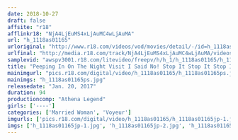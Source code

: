 ```yaml
---
date: 2018-10-27
draft: false
affsite: "r18"
afflinkr18: "NjA4LjEuMS4xLjAuMC4wLjAuMA"
url: "h_1118as01165"
urloriginal: "http://www.r18.com/videos/vod/movies/detail/-/id=h_1118as01165"
urlfinal: "http://media.r18.com/track/NjA4LjEuMS4xLjAuMC4wLjAuMA/videos/vod/movies/detail/-/id=h_1118as01165"
samplevid: "awspv3001.r18.com/litevideo/freepv/h/h_1/h_1118as01165/h_1118as01165_dmb_s.mp4"
title: "Peeping In On The Night Visit I Said No! Stop It Stop It Stop Ittttttttt!"
mainimgurl: "pics.r18.com/digital/video/h_1118as01165/h_1118as01165ps.jpg"
mainimgs: "h_1118as01165ps.jpg"
releasedate: "Jan. 20, 2017"
duration: 94
productioncomp: "Athena Legend"
girls: ['----']
categories: ['Married Woman', 'Voyeur']
imgurls: ['pics.r18.com/digital/video/h_1118as01165/h_1118as01165jp-1.jpg', 'pics.r18.com/digital/video/h_1118as01165/h_1118as01165jp-2.jpg', 'pics.r18.com/digital/video/h_1118as01165/h_1118as01165jp-3.jpg', 'pics.r18.com/digital/video/h_1118as01165/h_1118as01165jp-4.jpg', 'pics.r18.com/digital/video/h_1118as01165/h_1118as01165jp-5.jpg', 'pics.r18.com/digital/video/h_1118as01165/h_1118as01165jp-6.jpg', 'pics.r18.com/digital/video/h_1118as01165/h_1118as01165jp-7.jpg', 'pics.r18.com/digital/video/h_1118as01165/h_1118as01165jp-8.jpg', 'pics.r18.com/digital/video/h_1118as01165/h_1118as01165jp-9.jpg', 'pics.r18.com/digital/video/h_1118as01165/h_1118as01165jp-10.jpg', 'pics.r18.com/digital/video/h_1118as01165/h_1118as01165jp-11.jpg', 'pics.r18.com/digital/video/h_1118as01165/h_1118as01165jp-12.jpg', 'pics.r18.com/digital/video/h_1118as01165/h_1118as01165jp-13.jpg', 'pics.r18.com/digital/video/h_1118as01165/h_1118as01165jp-14.jpg', 'pics.r18.com/digital/video/h_1118as01165/h_1118as01165jp-15.jpg', 'pics.r18.com/digital/video/h_1118as01165/h_1118as01165jp-16.jpg', 'pics.r18.com/digital/video/h_1118as01165/h_1118as01165jp-17.jpg', 'pics.r18.com/digital/video/h_1118as01165/h_1118as01165jp-18.jpg', 'pics.r18.com/digital/video/h_1118as01165/h_1118as01165jp-19.jpg', 'pics.r18.com/digital/video/h_1118as01165/h_1118as01165jp-20.jpg']
imgs: ['h_1118as01165jp-1.jpg', 'h_1118as01165jp-2.jpg', 'h_1118as01165jp-3.jpg', 'h_1118as01165jp-4.jpg', 'h_1118as01165jp-5.jpg', 'h_1118as01165jp-6.jpg', 'h_1118as01165jp-7.jpg', 'h_1118as01165jp-8.jpg', 'h_1118as01165jp-9.jpg', 'h_1118as01165jp-10.jpg', 'h_1118as01165jp-11.jpg', 'h_1118as01165jp-12.jpg', 'h_1118as01165jp-13.jpg', 'h_1118as01165jp-14.jpg', 'h_1118as01165jp-15.jpg', 'h_1118as01165jp-16.jpg', 'h_1118as01165jp-17.jpg', 'h_1118as01165jp-18.jpg', 'h_1118as01165jp-19.jpg', 'h_1118as01165jp-20.jpg']
---
```

